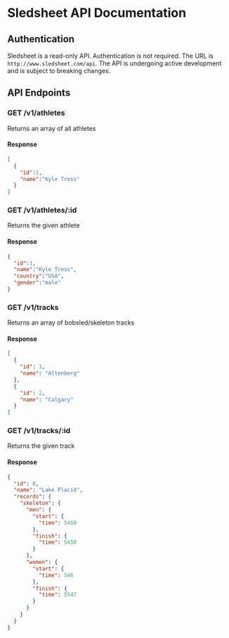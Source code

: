 # Sledsheet API Documentation
## Authentication
Sledsheet is a read-only API. Authentication is not required. The URL is `http://www.sledsheet.com/api`. The API is undergoing active development and is subject to breaking changes. 

## API Endpoints
### GET /v1/athletes
Returns an array of all athletes

#### Response
```json
[
  {
    "id":1,
    "name":"Kyle Tress"
  }
]
```

### GET /v1/athletes/:id
Returns the given athlete

#### Response
```.json
{
  "id":1,
  "name":"Kyle Tress",
  "country":"USA",
  "gender":"male"
}
```

### GET /v1/tracks
Returns an array of bobsled/skeleton tracks

#### Response
```.json
[
  {
    "id": 1,
    "name": "Altenberg"
  },
  {
    "id": 2,
    "name": "Calgary"
  }
]
```

### GET /v1/tracks/:id
Returns the given track

#### Response
```.json
{
  "id": 8,
  "name": "Lake Placid",
  "records": {
    "skeleton": {
      "men": {
        "start": {
          "time": 5450
        },
        "finish": {
          "time": 5450
        }
      },
      "women": {
        "start": {
          "time": 546
        },
        "finish": {
          "time": 5547
        }
      }
    }
  }
}
  
```
